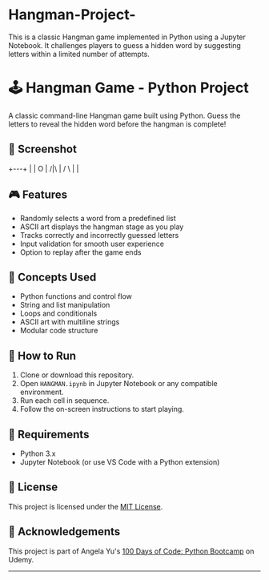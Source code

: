 # Hangman-Project-
This is a classic Hangman game implemented in Python using a Jupyter Notebook. It challenges players to guess a hidden word by suggesting letters within a limited number of attempts.
# 🕹️ Hangman Game - Python Project

A classic command-line Hangman game built using Python. Guess the letters to reveal the hidden word before the hangman is complete!

## 📸 Screenshot
+---+
| |
O |
/|\ |
/ \ |
|

## 🎮 Features

- Randomly selects a word from a predefined list
- ASCII art displays the hangman stage as you play
- Tracks correctly and incorrectly guessed letters
- Input validation for smooth user experience
- Option to replay after the game ends

## 🧠 Concepts Used

- Python functions and control flow
- String and list manipulation
- Loops and conditionals
- ASCII art with multiline strings
- Modular code structure

## 🚀 How to Run

1. Clone or download this repository.
2. Open `HANGMAN.ipynb` in Jupyter Notebook or any compatible environment.
3. Run each cell in sequence.
4. Follow the on-screen instructions to start playing.

## 🔧 Requirements

- Python 3.x
- Jupyter Notebook (or use VS Code with a Python extension)

## 📄 License

This project is licensed under the [MIT License](LICENSE).

## 🙌 Acknowledgements

This project is part of Angela Yu's [100 Days of Code: Python Bootcamp](https://www.udemy.com/course/100-days-of-code/) on Udemy.

---




